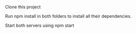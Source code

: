 Clone this project

Run npm install in both folders to install all their dependencies.

Start both servers using npm start
